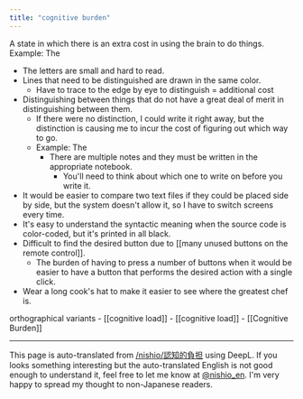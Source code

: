 ```yaml
---
title: "cognitive burden"
---
```


A state in which there is an extra cost in using the brain to do things.
Example: The
- The letters are small and hard to read.
- Lines that need to be distinguished are drawn in the same color.
    - Have to trace to the edge by eye to distinguish = additional cost
- Distinguishing between things that do not have a great deal of merit in distinguishing between them.
    - If there were no distinction, I could write it right away, but the distinction is causing me to incur the cost of figuring out which way to go.
    - Example: The
        - There are multiple notes and they must be written in the appropriate notebook.
            - You'll need to think about which one to write on before you write it.
- It would be easier to compare two text files if they could be placed side by side, but the system doesn't allow it, so I have to switch screens every time.
- It's easy to understand the syntactic meaning when the source code is color-coded, but it's printed in all black.
- Difficult to find the desired button due to [[many unused buttons on the remote control]].
    - The burden of having to press a number of buttons when it would be easier to have a button that performs the desired action with a single click.
- Wear a long cook's hat to make it easier to see where the greatest chef is.

orthographical variants
    - [[cognitive load]]
    - [[cognitive load]]
    - [[Cognitive Burden]]

---
This page is auto-translated from [/nishio/認知的負担](https://scrapbox.io/nishio/認知的負担) using DeepL. If you looks something interesting but the auto-translated English is not good enough to understand it, feel free to let me know at [@nishio_en](https://twitter.com/nishio_en). I'm very happy to spread my thought to non-Japanese readers.